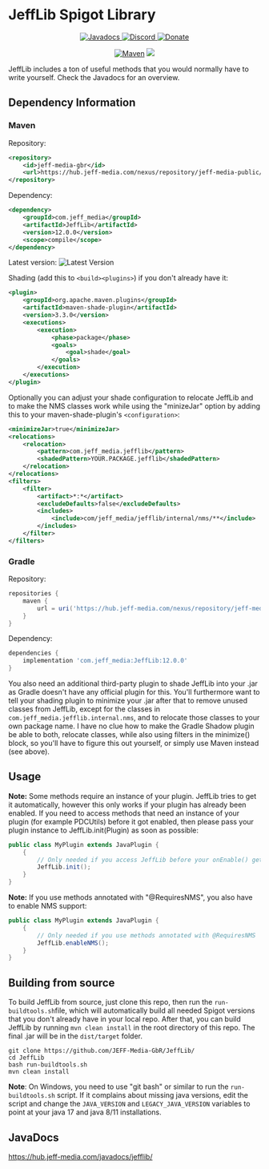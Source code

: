 # JeffLib Spigot Library

<!--- Buttons start -->
<p align="center">
  <a href="https://hub.jeff-media.com/javadocs/jefflib/">
    <img src="https://static.jeff-media.com/img/button_javadocs.png?3" alt="Javadocs">
  </a>
  <a href="https://discord.jeff-media.com/">
    <img src="https://static.jeff-media.com/img/button_discord.png?3" alt="Discord">
  </a>
  <a href="https://paypal.me/mfnalex">
    <img src="https://static.jeff-media.com/img/button_donate.png?3" alt="Donate">
  </a>
</p>
<!--- Buttons end -->

<p align="center">
<a href="https://hub.jeff-media.com/nexus/#browse/browse:jeff-media-public:com%2Fjeff_media%2FJeffLib">
  <img src="https://img.shields.io/maven-metadata/v?metadataUrl=https%3A%2F%2Fhub.jeff-media.com%2Fnexus%2Frepository%2Fjeff-media-public%2Fcom%2Fjeff_media%2FJeffLib%2Fmaven-metadata.xml" alt="Maven" /></a>
<img src="https://img.shields.io/github/last-commit/jeff-media-gbr/jefflib" />
</p>

JeffLib includes a ton of useful methods that you would normally have to write yourself. Check the Javadocs for an
overview.

## Dependency Information

### Maven
Repository:
```xml
<repository>
    <id>jeff-media-gbr</id>
    <url>https://hub.jeff-media.com/nexus/repository/jeff-media-public/</url>
</repository>
```
Dependency:
```xml
<dependency>
    <groupId>com.jeff_media</groupId>
    <artifactId>JeffLib</artifactId>
    <version>12.0.0</version>
    <scope>compile</scope>
</dependency>
```

Latest version: ![Latest Version](https://img.shields.io/maven-metadata/v?metadataUrl=https%3A%2F%2Fhub.jeff-media.com%2Fnexus%2Frepository%2Fjeff-media-public%2Fcom%2Fjeff_media%2FJeffLib%2Fmaven-metadata.xml) 

Shading (add this to ```<build><plugins>```) if you don't already have it:
```xml
<plugin>
    <groupId>org.apache.maven.plugins</groupId>
    <artifactId>maven-shade-plugin</artifactId>
    <version>3.3.0</version>
    <executions>
        <execution>
            <phase>package</phase>
            <goals>
                <goal>shade</goal>
            </goals>
        </execution>
    </executions>
</plugin>
```

Optionally you can adjust your shade configuration to relocate JeffLib and to make the NMS classes work while using the "minizeJar" option by adding this to your maven-shade-plugin's `<configuration>`:
```xml
<minimizeJar>true</minimizeJar>
<relocations>
    <relocation>
        <pattern>com.jeff_media.jefflib</pattern>
        <shadedPattern>YOUR.PACKAGE.jefflib</shadedPattern>
    </relocation>
</relocations>
<filters>
    <filter>
        <artifact>*:*</artifact>
        <excludeDefaults>false</excludeDefaults>
        <includes>
            <include>com/jeff_media/jefflib/internal/nms/**</include>
        </includes>
    </filter>
</filters>
```

### Gradle

Repository:
```groovy
repositories {
    maven {
        url = uri('https://hub.jeff-media.com/nexus/repository/jeff-media-public/')
    }
}
```

Dependency:
```groovy
dependencies {
    implementation 'com.jeff_media:JeffLib:12.0.0'
}
```

You also need an additional third-party plugin to shade JeffLib into your .jar as Gradle doesn't have any official plugin for this. You'll furthermore want to tell your shading plugin to minimize your .jar after that to remove unused classes from JeffLib, except for the classes in `com.jeff_media.jefflib.internal.nms`, and to relocate those classes to your own package name.  I have no clue how to make the Gradle Shadow plugin be able to both, relocate classes, while also using filters in the minimize() block, so you'll have to figure this out yourself, or simply use Maven instead (see above).


## Usage

**Note:** Some methods require an instance of your plugin. JeffLib tries to get it automatically, however this only
works if your plugin has already been enabled. If you need to access methods that need an instance of your plugin (for
example PDCUtils) before it got enabled, then please pass your plugin instance to JeffLib.init(Plugin) as soon as possible:

```java
public class MyPlugin extends JavaPlugin {
    {
        // Only needed if you access JeffLib before your onEnable() gets called
        JeffLib.init();
    }
}
```

**Note:** If you use methods annotated with "@RequiresNMS", you also have to enable NMS support:

```java
public class MyPlugin extends JavaPlugin {
    {
        // Only needed if you use methods annotated with @RequiresNMS
        JeffLib.enableNMS();
    }
}
```

## Building from source
To build JeffLib from source, just clone this repo, then run the `run-buildtools.sh`file, which will automatically build
all needed Spigot versions that you don't already have in your local repo. After that, you can build JeffLib by running
`mvn clean install` in the root directory of this repo. The final .jar will be in the `dist/target` folder.

```shell
git clone https://github.com/JEFF-Media-GbR/JeffLib/
cd JeffLib
bash run-buildtools.sh
mvn clean install
```

**Note**: On Windows, you need to use "git bash" or similar to run the `run-buildtools.sh` script. If it complains about
missing java versions, edit the script and change the `JAVA_VERSION` and `LEGACY_JAVA_VERSION` variables to point at your
java 17 and java 8/11 installations.

## JavaDocs

https://hub.jeff-media.com/javadocs/jefflib/
